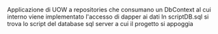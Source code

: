  Applicazione di UOW a repositories che consumano un DbContext al cui interno viene implementato l'accesso di dapper ai dati
 In scriptDB.sql si trova lo script del database sql server a cui il progetto si appoggia
